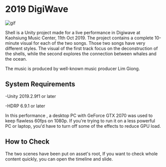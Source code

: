 # 2019 DigiWave
![gif](https://i.imgur.com/BodJJIi.gif) 

Shell is a Unity project made for a live performance in Digiwave at Kaohsiung Music Center, 11th Oct 2019.
The project contains a complete 10-minute visual for each of the two songs. Those two songs have very different styles. The visual of the first track focus on the deconstruction of the shells, while the second explores the connection between whales and the ocean.

The music is produced by well-known music producer Lim Giong.

System Requirements
-------------------
-Unity 2019.2.9f1 or later

-HDRP 6.9.1 or later

In this performance , a desktop PC with GeForce GTX 2070 was used to keep flawless 60fps on 1080p. If you're trying to run it on a less powerful PC or laptop, you'd have to turn off some of the effects to reduce GPU load.

How to Check
-------------------
The two scenes have been put on asset's root, If you want to check whole content quickly, you can open the timeline and slide.
